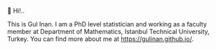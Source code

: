  

🌿  Hi!..

This is Gul Inan. I am a PhD level statistician and working as a faculty member 
at Department of Mathematics, Istanbul Technical University, Turkey. 
You can find more about me at https://gulinan.github.io/.  

 

